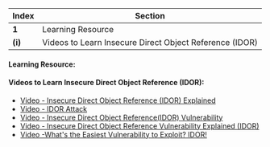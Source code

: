 Index | Section
---   | ---
**1** | Learning Resource
**(i)** | Videos to Learn Insecure Direct Object Reference (IDOR)





#### Learning Resource:


#### Videos to Learn Insecure Direct Object Reference (IDOR):

  * [Video - Insecure Direct Object Reference (IDOR) Explained](https://www.youtube.com/watch?v=rloqMGcPMkI&ab_channel=PwnFunction)
  * [Video - IDOR Attack](https://www.youtube.com/watch?v=Cxt_XU8V3tw&ab_channel=ITProTV)
  * [Video - Insecure Direct Object Reference(IDOR) Vulnerability](https://www.youtube.com/watch?v=ty1SoYiOUPM&ab_channel=LinuxSploit)
  * [Video - Insecure Direct Object Reference Vulnerability Explained (IDOR)](https://www.youtube.com/watch?v=VGd98NCauwo&ab_channel=MotasemHamdan)
  * [Video -What's the Easiest Vulnerability to Exploit? IDOR!](https://www.youtube.com/watch?v=1vaXTqJGNIc&ab_channel=PentesterAcademyTV)
 
